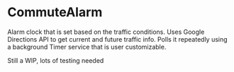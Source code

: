 # CommuteAlarm
Alarm clock that is set based on the traffic conditions. Uses Google Directions API to get current and future traffic info. Polls it repeatedly using a background Timer service that is user customizable.

Still a WIP, lots of testing needed
